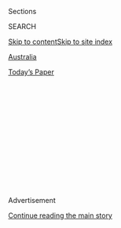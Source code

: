 <div id="app">

<div>

<div>

<div>

<div class="NYTAppHideMasthead css-1q2w90k e1suatyy0">

<div class="section css-ui9rw0 e1suatyy2">

<div class="css-eph4ug er09x8g0">

<div class="css-6n7j50">

</div>

<span class="css-1dv1kvn">Sections</span>

<div class="css-10488qs">

<span class="css-1dv1kvn">SEARCH</span>

</div>

[Skip to content](#site-content)[Skip to site
index](#site-index)

</div>

<div id="masthead-section-label" class="css-1wr3we4 eaxe0e00">

[Australia](https://www.nytimes3xbfgragh.onion/section/world/australia)

</div>

<div class="css-10698na e1huz5gh0">

</div>

</div>

<div id="masthead-bar-one" class="section hasLinks css-15hmgas e1csuq9d3">

<div class="css-uqyvli e1csuq9d0">

</div>

<div class="css-1uqjmks e1csuq9d1">

</div>

<div class="css-9e9ivx">

[](https://myaccount.nytimes3xbfgragh.onion/auth/login?response_type=cookie&client_id=vi)

</div>

<div class="css-1bvtpon e1csuq9d2">

[Today’s
Paper](https://www.nytimes3xbfgragh.onion/section/todayspaper)

</div>

</div>

</div>

</div>

<div data-aria-hidden="false">

<div id="site-content" data-role="main">

<div>

<div class="css-1aor85t" style="opacity:0.000000001;z-index:-1;visibility:hidden">

<div class="css-1hqnpie">

<div class="css-epjblv">

<span class="css-17xtcya">[Australia](/section/world/australia)</span><span class="css-x15j1o">|</span><span class="css-fwqvlz">Refugee
and Author Detained by Australia Is Given Visa to
Travel</span>

</div>

<div class="css-k008qs">

<div class="css-1iwv8en">

<span class="css-18z7m18"></span>

<div>

</div>

</div>

<span class="css-1n6z4y">https://nyti.ms/2KjV9ri</span>

<div class="css-1705lsu">

<div class="css-4xjgmj">

<div class="css-4skfbu" data-role="toolbar" data-aria-label="Social Media Share buttons, Save button, and Comments Panel with current comment count" data-testid="share-tools">

  - 
  - 
  - 
  - 
    
    <div class="css-6n7j50">
    
    </div>

  - 

</div>

</div>

</div>

</div>

</div>

</div>

<div id="NYT_TOP_BANNER_REGION" class="css-13pd83m">

</div>

<div id="top-wrapper" class="css-1sy8kpn">

<div id="top-slug" class="css-l9onyx">

Advertisement

</div>

[Continue reading the main
story](#after-top)

<div class="ad top-wrapper" style="text-align:center;height:100%;display:block;min-height:250px">

<div id="top" class="place-ad" data-position="top" data-size-key="top">

</div>

</div>

<div id="after-top">

</div>

</div>

<div>

<div id="sponsor-wrapper" class="css-1hyfx7x">

<div id="sponsor-slug" class="css-19vbshk">

Supported by

</div>

[Continue reading the main
story](#after-sponsor)

<div id="sponsor" class="ad sponsor-wrapper" style="text-align:center;height:100%;display:block">

</div>

<div id="after-sponsor">

</div>

</div>

<div class="css-186x18t">

</div>

<div class="css-1vkm6nb ehdk2mb0">

# Refugee and Author Detained by Australia Is Given Visa to Travel

</div>

Behrouz Boochani, who was held for years as part of Australia’s offshore
immigration detention program, arrived in New Zealand for a literary
festival.

<div class="css-79elbk" data-testid="photoviewer-wrapper">

<div class="css-z3e15g" data-testid="photoviewer-wrapper-hidden">

</div>

<div class="css-1a48zt4 ehw59r15" data-testid="photoviewer-children">

![<span class="css-16f3y1r e13ogyst0" data-aria-hidden="true">Behrouz
Boochani on Manus Island in a 2016
photo.</span><span class="css-cnj6d5 e1z0qqy90" itemprop="copyrightHolder"><span class="css-1ly73wi e1tej78p0">Credit...</span><span><span>Ashley
Gilbertson for The New York
Times</span></span></span>](https://static01.graylady3jvrrxbe.onion/images/2019/11/14/world/14nz-refugees/merlin_114968525_00f0f09b-cfcd-4500-afa1-22291e1cf420-articleLarge.jpg?quality=75&auto=webp&disable=upscale)

</div>

</div>

<div class="css-18e8msd">

<div class="css-vp77d3 epjyd6m0">

<div class="css-hus3qt ey68jwv0" data-aria-hidden="true">

[![Megan
Specia](https://static01.graylady3jvrrxbe.onion/images/2018/06/13/multimedia/megan-specia/megan-specia-thumbLarge.jpg
"Megan Specia")](https://www.nytimes3xbfgragh.onion/by/megan-specia)

</div>

<div class="css-1baulvz">

By [<span class="css-1baulvz last-byline" itemprop="name">Megan
Specia</span>](https://www.nytimes3xbfgragh.onion/by/megan-specia)

</div>

</div>

  - 
    
    <div class="css-ld3wwf e16638kd2">
    
    Nov. 14,
    2019
    
    </div>

  - 
    
    <div class="css-4xjgmj">
    
    <div class="css-d8bdto" data-role="toolbar" data-aria-label="Social Media Share buttons, Save button, and Comments Panel with current comment count" data-testid="share-tools">
    
      - 
      - 
      - 
      - 
        
        <div class="css-6n7j50">
        
        </div>
    
      - 
    
    </div>
    
    </div>

</div>

</div>

<div class="section meteredContent css-1r7ky0e" name="articleBody" itemprop="articleBody">

<div class="css-1fanzo5 StoryBodyCompanionColumn">

<div class="css-53u6y8">

A Kurdish-Iranian refugee and award-winning writer who was held by
Australia for years at a detention center on a remote Pacific island
arrived in New Zealand late Thursday, after becoming a cause célèbre for
rights activists.

The refugee, Behrouz Boochani, 35, who became a prominent voice for the
hundreds of people exiled on Manus Island, Papua New Guinea, as part of
[Australia’s controversial detention
program](https://www.nytimes3xbfgragh.onion/2018/07/21/world/australia/australia-refugee-policy-protest.html),
received permission to leave for the first time in years.

The Australian government has paid neighboring countries to detain
hundreds of asylum seekers and other refugees who arrive by sea. This is
the first time Mr. Boochani has been granted permission to leave Papua
New Guinea since his detention began in 2013, after he was given a
visitor visa to enter New Zealand to speak at the WORD Christchurch
literary festival [on
Nov. 29](https://wordchristchurch.co.nz/programme/behrouz-boochani/).

He was held in a detention center on Manus Island until it closed in
2017, and he was then moved to another part of Papua New Guinea. It is
not clear what his status will be after the festival, although he has
[vowed never to return to Papua New
Guinea.](https://www.theguardian.com/australia-news/2019/nov/14/behrouz-boochani-free-voice-manus-island-refugees-new-zealand-australia)

</div>

</div>

<div class="css-1fanzo5 StoryBodyCompanionColumn">

<div class="css-53u6y8">

“So exciting to get freedom after more than six years,” Mr. Boochani
said on Twitter on his arrival at Auckland Airport late on Thursday
night. “Thank you,” he added, “to all the friends who made this happen.”

</div>

</div>

<div class="css-cfo9c3">

</div>

<div class="css-1fanzo5 StoryBodyCompanionColumn">

<div class="css-53u6y8">

Mr. Boochani, who worked as a journalist with the Kurdish-language
magazine Werya, [fled Iran
in 2013](https://www.nytimes3xbfgragh.onion/2017/02/13/insider/manus-island-refugee-australia.html?module=inline)
after officials raided his office. He traveled to Indonesia and tried to
reach Australia by boat, where he planned to seek asylum. But he was
intercepted by the authorities.

After being moved to a remote detention camp on Manus Island, he
documented rights abuses against the hundreds of asylum seekers held
alongside him on Manus Island, where he has spent the last six years,
and those on the tiny island nation of Nauru. Many of the detainees were
from the Middle East and Africa and were seeking refugee status.

Mr. Boochani’s writings raised awareness of the situation on the island,
which was largely closed off to international journalists and rights
groups. He wrote of daily life on the island, posting updates on social
media about squalid conditions at the camp and the suicides and
self-harm that became commonplace among the detainees. He revealed
inadequate access to heath care, deteriorating facilities and
desperation among the men housed there.

</div>

</div>

<div class="css-1fanzo5 StoryBodyCompanionColumn">

<div class="css-53u6y8">

He shared details about Manus in 2017 with The New York Times after
President Trump walked back promises made by President Barack Obama to
relocate all detainees who had received refugee status to the United
States. His work was also published by numerous
[local](https://www.thesaturdaypaper.com.au/contributor/behrouz-boochani)
and [international
outlets](https://www.theguardian.com/profile/behrouz-boochani).

“We are under such pressure and a hard situation,” he said at the time.
“We cannot go back, and we are still here.”

Working with a translator for five years via messages in Farsi over
WhatsApp, he wrote a book, “No Friend but the Mountains,” for which he
won the [2019 Victorian Prize for
Literature](https://www.wheelercentre.com/news/behrouz-boochani-wins-the-2019-victorian-prize-for-literature).
The prestigious Australian award, selected from a short list of winners
in other categories, [comes with an
award](https://www.nytimes3xbfgragh.onion/2019/01/31/world/australia/behrouz-boochani-victorian-prize-manus-island.html)
of 125,000 Australian dollars, or about $90,000.

He has also won the New South Wales Premier’s Award, the Australian Book
Industry Award for nonfiction and the National Biography Award.

Human rights groups have [long denounced Australia’s
policy](https://www.nytimes3xbfgragh.onion/2019/06/26/world/australia/australia-manus-suicide.html)
of detaining migrants and asylum seekers in offshore detention centers
like the one on Manus, but the government has maintained that it is
necessary to deter those arriving in the country by illegal means.

Australia [closed the center on Manus
Island](https://www.nytimes3xbfgragh.onion/2017/11/02/world/australia/manus-island-refugees.html?module=inline)
in 2017 and moved some of the asylum seekers. Others who received
official refugee status have been [resettled in the United
States](https://www.nytimes3xbfgragh.onion/2018/01/23/world/australia/manus-refugees-trump.html?module=inline),
but hundreds remain in limbo on the island.

</div>

</div>

<div class="css-1fanzo5 StoryBodyCompanionColumn">

<div class="css-53u6y8">

The Australian government said last month that[562 refugees and asylum
seekers](https://www.refugeecouncil.org.au/operation-sovereign-borders-offshore-detention-statistics/)remain
in Papua New Guinea and on Nauru.

</div>

</div>

![<span class="css-16f3y1r e13ogyst0">President Trump has questioned a
deal to bring migrants held by Australia into the United States as
refugees. Here is what daily life looks like for one of
them.</span><span class="css-cch8ym"><span class="css-1dv1kvn">Credit</span><span class="css-cnj6d5 e1z0qqy90" itemprop="copyrightHolder"><span class="css-1ly73wi e1tej78p0">Credit...</span><span>Ashley
Gilbertson for The New York
Times</span></span></span>](https://static01.graylady3jvrrxbe.onion/images/2017/02/03/world/03manus-diary/03manus-diary-videoSixteenByNine3000-v2.jpg)

<div class="css-1fanzo5 StoryBodyCompanionColumn">

<div class="css-53u6y8">

Meg de Ronde, the executive director of Amnesty New Zealand, which was
involved in obtaining a visitor visa for Mr. Boochani to attend the
literary festival, [said on
Twitter](https://twitter.com/MegdeRonde/status/1194932484758110208) that
it was a “life & career highlight to be a small part” of his arrival.

In an earlier statement, Ms. de Ronde said, “This is a spark of hope
after he has fled violence and persecution, first in Iran and then from
Australian authorities.”

On Thursday, the organizers of the festival released a statement on Mr.
Boochani’s behalf. In it, he said he would continue to speak out against
the Australian offshore detention system, “which is designed to deter
refugees from seeking asylum and, ultimately, has caused grave harm and
torture.”

He also said he would ask the government of New Zealand to aid those who
remained in Papua New Guinea and Nauru.

Michelle Bachelet, [the United Nations rights
chief](https://www.abc.net.au/news/2019-10-09/un-bachelet-criticises-australia-asylum-seeker-policies/11588084?pfmredir=sm),
recently spoke out about Australia’s migration and asylum policies in [a
speech at the Whitlam Institute in
Sydney.](https://www.whitlam.org/publications/2019/10/9/2019-whitlam-oration-un-human-rights-commissioner-michelle-bachelet)

“I have a number of serious concerns about migration and asylum policies
in this country, including the so-called offshore processing regime and
prolonged mandatory detention of refugees and asylum seekers,” she said.

</div>

</div>

<div class="css-1fanzo5 StoryBodyCompanionColumn">

<div class="css-53u6y8">

Ms. Bachelet added that she feared the public narrative in Australia
about migration and asylum “has become weaponized by misinformation and
discriminatory and even racist attitudes.”

</div>

</div>

<div>

</div>

</div>

<div>

</div>

<div>

</div>

<div>

</div>

<div>

<div id="bottom-wrapper" class="css-1ede5it">

<div id="bottom-slug" class="css-l9onyx">

Advertisement

</div>

[Continue reading the main
story](#after-bottom)

<div id="bottom" class="ad bottom-wrapper" style="text-align:center;height:100%;display:block;min-height:90px">

</div>

<div id="after-bottom">

</div>

</div>

</div>

</div>

</div>

## Site Index

<div>

</div>

## Site Information Navigation

  - [© <span>2020</span> <span>The New York Times
    Company</span>](https://help.nytimes3xbfgragh.onion/hc/en-us/articles/115014792127-Copyright-notice)

<!-- end list -->

  - [NYTCo](https://www.nytco.com/)
  - [Contact
    Us](https://help.nytimes3xbfgragh.onion/hc/en-us/articles/115015385887-Contact-Us)
  - [Work with us](https://www.nytco.com/careers/)
  - [Advertise](https://nytmediakit.com/)
  - [T Brand Studio](http://www.tbrandstudio.com/)
  - [Your Ad
    Choices](https://www.nytimes3xbfgragh.onion/privacy/cookie-policy#how-do-i-manage-trackers)
  - [Privacy](https://www.nytimes3xbfgragh.onion/privacy)
  - [Terms of
    Service](https://help.nytimes3xbfgragh.onion/hc/en-us/articles/115014893428-Terms-of-service)
  - [Terms of
    Sale](https://help.nytimes3xbfgragh.onion/hc/en-us/articles/115014893968-Terms-of-sale)
  - [Site
    Map](https://spiderbites.nytimes3xbfgragh.onion)
  - [Help](https://help.nytimes3xbfgragh.onion/hc/en-us)
  - [Subscriptions](https://www.nytimes3xbfgragh.onion/subscription?campaignId=37WXW)

</div>

</div>

</div>

</div>
